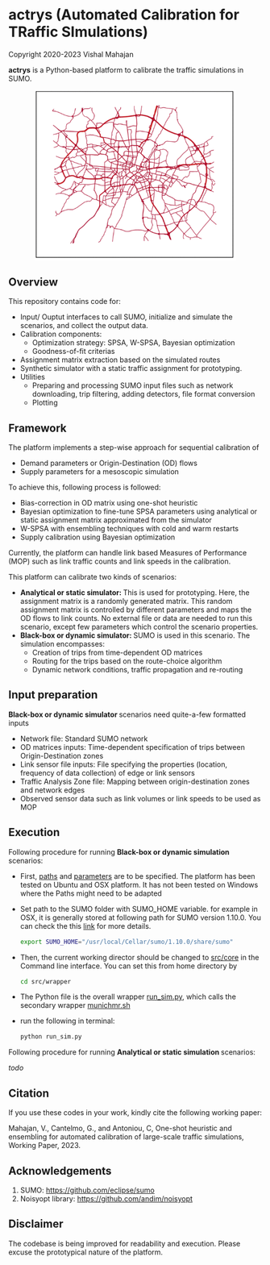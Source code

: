 # actrys (Automated Calibration for TRaffic SImulations)
Copyright 2020-2023 Vishal Mahajan

<b>actrys</b> is a Python-based platform to calibrate the traffic simulations in SUMO. 

<p align="center">
<img src="resources/munich_traffic_flows.gif" alt="drawing" width="400" align="center"/>
</p>

## Overview
This repository contains code for:
* Input/ Ouptut interfaces to call SUMO, initialize and simulate the scenarios, and collect the output data.
* Calibration components:
    * Optimization strategy: SPSA, W-SPSA, Bayesian optimization
    * Goodness-of-fit criterias
* Assignment matrix extraction based on the simulated routes
* Synthetic simulator with a static traffic assignment for prototyping.
* Utilities
    * Preparing and processing SUMO input files such as network downloading, trip filtering, adding detectors, file format conversion
    * Plotting

## Framework
The platform implements a step-wise approach for sequential calibration of
* Demand parameters or Origin-Destination (OD) flows
* Supply parameters for a mesoscopic simulation

To achieve this, following process is followed:
* Bias-correction in OD matrix using one-shot heuristic
* Bayesian optimization to fine-tune SPSA parameters using analytical or static assignment matrix approximated from the simulator
* W-SPSA with ensembling techniques with cold and warm restarts
* Supply calibration using Bayesian optimization

Currently, the platform can handle link based Measures of Performance (MOP) such as link traffic counts and link speeds in the calibration.

This platform can calibrate two kinds of scenarios:
* <b>Analytical or static simulator: </b> This is used for prototyping. Here, the assignment matrix is a randomly generated matrix. This random assignment matrix is controlled by different parameters and maps the OD flows to link counts. No external file or data are needed to run this scenario, except few parameters which control the scenario properties.
* <b>Black-box or dynamic simulator: </b> SUMO is used in this scenario. The simulation encompasses:
    * Creation of trips from time-dependent OD matrices
    * Routing for the trips based on the route-choice algorithm
    * Dynamic network conditions, traffic propagation and re-routing
## Input preparation
<b>Black-box or dynamic simulator </b> scenarios need quite-a-few formatted inputs
* Network file: Standard SUMO network
* OD matrices inputs: Time-dependent specification of trips between Origin-Destination zones
* Link sensor file inputs: File specifying the properties (location, frequency of data collection) of edge or link sensors
* Traffic Analysis Zone file: Mapping between origin-destination zones and network edges
* Observed sensor data such as link volumes or link speeds to be used as MOP

## Execution
Following procedure for running <b>Black-box or dynamic simulation </b> scenarios:

* First, [paths](src/core/paths.py) and [parameters](src/core/params.py) are to be specified. The platform has been tested on Ubuntu and OSX platform. It has not been tested on Windows where the Paths might need to be adapted

* Set path to the SUMO folder with SUMO_HOME variable. for example in OSX, it is generally stored at following path for SUMO version 1.10.0. You can check the this [link](https://sumo.dlr.de/docs/Basics/Basic_Computer_Skills.html#sumo_home) for more details.

	```sh
	export SUMO_HOME="/usr/local/Cellar/sumo/1.10.0/share/sumo"
	```

* Then, the current working director should be changed to [src/core](src/wrapper/) in the Command line interface. You can set this from home directory by 
	```sh
	cd src/wrapper
	```

* The Python file is the overall wrapper [run_sim.py](src/wrapper/run_sim.py), which calls the secondary wrapper [munichmr.sh](src/wrapper/munichmr.sh)

* 	run the following in terminal:
	```sh
	python run_sim.py
	```

Following procedure for running <b>Analytical or static simulation </b> scenarios:

_todo_
<!-- ## Analytical or static simulator


## SUMO simulator -->

## Citation
If you use these codes in your work, kindly cite the following working paper:

Mahajan, V., Cantelmo, G., and Antoniou, C, One-shot heuristic and ensembling for automated calibration of large-scale traffic simulations, Working Paper, 2023.

## Acknowledgements
1. SUMO: https://github.com/eclipse/sumo
2. Noisyopt library: https://github.com/andim/noisyopt

## Disclaimer
The codebase is being improved for readability and execution. Please excuse the prototypical nature of the platform.